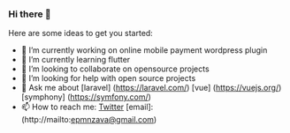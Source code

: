 ### Hi there  👋

<!--
**dbrax/dbrax** is a ✨ _special_ ✨ repository because its `README.md` (this file) appears on your GitHub profile.
-->
Here are some ideas to get you started:

- 🔭 I’m currently working on online mobile payment wordpress plugin
- 🌱 I’m currently learning flutter
- 👯 I’m looking to collaborate on opensource projects
- 🤔 I’m looking for help with open source projects
- 💬 Ask me about [laravel] (https://laravel.com/) [vue] (https://vuejs.org/) [symphony] (https://symfony.com/)
- 📫 How to reach me:  [Twitter](https://twitter.com/epmnzava)  [email]:(http://mailto:epmnzava@gmail.com) 



